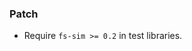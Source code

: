 <!--
A new scriv changelog fragment.

Uncomment the section that is right (remove the HTML comment wrapper).
-->

### Patch

- Require `fs-sim >= 0.2` in test libraries.

<!--
### Non-Breaking

- A bullet item for the Non-Breaking category.

-->
<!--
### Breaking

- A bullet item for the Breaking category.

-->
